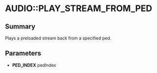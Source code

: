 # AUDIO::PLAY_STREAM_FROM_PED

## Summary
Plays a preloaded stream back from a specified ped.

## Parameters
* **PED_INDEX** pedIndex